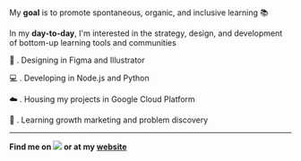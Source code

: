 My **goal** is to promote spontaneous, organic, and inclusive learning 📚

In my **day-to-day**, I'm interested in the strategy, design, and development of bottom-up learning tools and communities


🎨  .  Designing in Figma and Illustrator

💻  .  Developing in Node.js and Python

☁️  .  Housing my projects in Google Cloud Platform

📖  .  Learning growth marketing and problem discovery

---
**Find me on [<img src="http://i.imgur.com/wWzX9uB.png">](https://twitter.com/gregrolwes) or at my [website](https://gregrolwes.com)**
